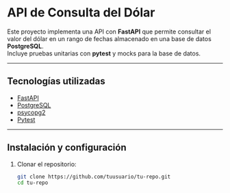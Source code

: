# API de Consulta del Dólar

Este proyecto implementa una API con **FastAPI** que permite consultar el valor del dólar en un rango de fechas almacenado en una base de datos **PostgreSQL**.  
Incluye pruebas unitarias con **pytest** y mocks para la base de datos.

---

## Tecnologías utilizadas
- [FastAPI](https://fastapi.tiangolo.com/)  
- [PostgreSQL](https://www.postgresql.org/)  
- [psycopg2](https://www.psycopg.org/)  
- [Pytest](https://docs.pytest.org/)  

---

## Instalación y configuración

1. Clonar el repositorio:
   ```bash
   git clone https://github.com/tuusuario/tu-repo.git
   cd tu-repo
